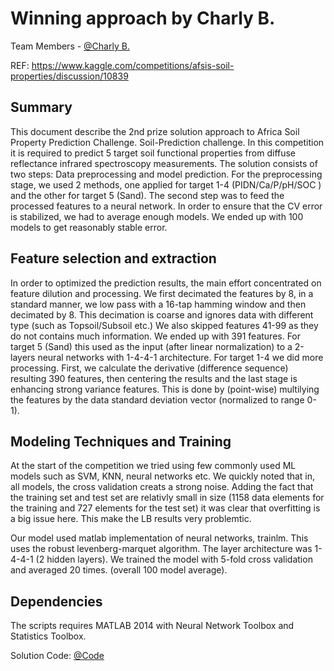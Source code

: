 # Winning approach by Charly B.

Team Members - [@Charly B.](https://github.com/CharlyBi)

REF: https://www.kaggle.com/competitions/afsis-soil-properties/discussion/10839

## Summary

This document describe the 2nd prize solution approach to Africa Soil Property Prediction Challenge. Soil-Prediction challenge. In this competition it is required to predict 5 target soil functional properties from diffuse reflectance infrared spectroscopy measurements. The solution consists of two steps: Data preprocessing and model prediction. For the preprocessing stage, we used 2 methods, one applied for target 1-4 (PIDN/Ca/P/pH/SOC ) and the other for target 5 (Sand). The second step was to feed the processed features to a neural network. In order to ensure that the CV error is stabilized, we had to average enough models. We ended up with 100 models to get reasonably stable error.

## Feature selection and extraction

In order to optimized the prediction results, the main effort concentrated on feature dilution and processing. We first decimated the features by 8, in a standard manner, we low pass with a 16-tap hamming window and then decimated by 8. This decimation is coarse and ignores data with different type (such as Topsoil/Subsoil etc.) We also skipped features 41-99 as they do not contains much information. We ended up with 391 features. For target 5 (Sand) this used as the input (after linear normalization) to a 2-layers neural networks with 1-4-4-1 architecture. For target 1-4 we did more processing. First, we calculate the derivative (difference sequence) resulting 390 features, then centering the results and the last stage is enhancing strong variance features. This is done by (point-wise) multilying the features by the data standard deviation vector (normalized to range 0-1).

## Modeling Techniques and Training

At the start of the competition we tried using few commonly used ML models such as SVM, KNN, neural networks etc. We quickly noted that in, all models, the cross validation creats a strong noise. Adding the fact that the training set and test set are relativly small in size (1158 data elements for the training and 727 elements for the test set) it was clear that overfitting is a big issue here. This make the LB results very problemtic.

Our model used matlab implementation of neural networks, trainlm. This uses the robust levenberg-marquet algorithm. The layer architecture was 1-4-4-1 (2 hidden layers). We trained the model with 5-fold cross validation and averaged 20 times. (overall 100 model average).

## Dependencies

The scripts requires MATLAB 2014 with Neural Network Toolbox and Statistics Toolbox.

Solution Code: [@Code](https://github.com/CharlyBi/Soil-Prediction)
